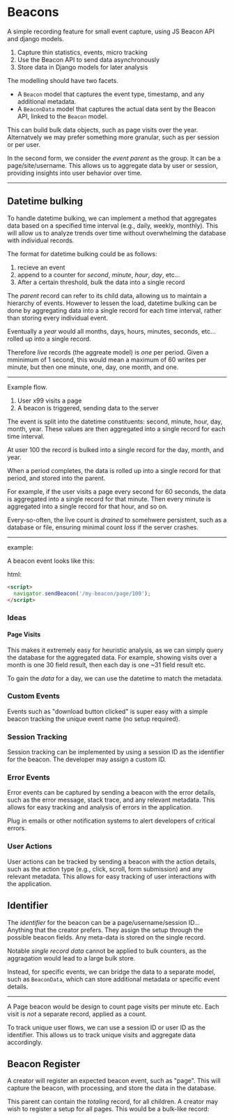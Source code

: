 
# Beacons

A simple recording feature for small event capture, using JS Beacon API and django models.

1. Capture thin statistics, events, micro tracking 
2. Use the Beacon API to send data asynchronously
3. Store data in Django models for later analysis

The modelling should have two facets.

+ A `Beacon` model that captures the event type, timestamp, and any additional metadata. 
+ A `BeaconData` model that captures the actual data sent by the Beacon API, linked to the `Beacon` model.

This can build bulk data objects, such as page visits over the year. 
Alternatvely we may prefer something more granular, such as per session or per user.

In the second form, we consider the _event parent_ as the group. It can be a page/site/username. This allows us to aggregate data by user or session, providing insights into user behavior over time.


---

## Datetime bulking 

To handle datetime bulking, we can implement a method that aggregates data based on a specified time interval (e.g., daily, weekly, monthly). This will allow us to analyze trends over time without overwhelming the database with individual records.

The format for datetime bulking could be as follows:

1. recieve an event
2. append to a counter for _second_, _minute_, _hour_, _day_, etc...
3. After a certain threshold, bulk the data into a single record

The _parent_ record can refer to its child data, allowing us to maintain a hierarchy of events. However to lessen the load, datetime bulking can be done 
by aggregating data into a single record for each time interval, rather than storing every individual event.

Eventually a _year_ would all months, days, hours, minutes, seconds, etc... rolled up into a single record.

Therefore _live_ records (the aggreate model) is _one_ per period. Given a mminimum of 1 second, this would mean a maximum of 60 writes per minute, but then one minute, one, day, one month, and one.

---

Example flow.

1. User x99 visits a page 
2. A beacon is triggered, sending data to the server

The event is split into the datetime constituents: second, minute, hour, day, month, year. These values are then aggregated into a single record for each time interval.

At user 100 the record is bulked into a single record for the day, month, and year. 

When a period completes, the data is rolled up into a single record for that period, and stored into the parent. 

For example, if the user visits a page every second for 60 seconds, the data is aggregated into a single record for that minute.
Then every minute is aggregated into a single record for that hour, and so on.

Every-so-often, the live count is _drained_ to somehwere persistent, such as a database or file, ensuring minimal count _loss_ if the server crashes.

---

example:

A beacon event looks like this:

html:

```html
<script>
  navigator.sendBeacon('/my-beacon/page/100');
</script>
```

### Ideas

#### Page Visits

This makes it extremely easy for heuristic analysis, as we can simply query the database for the aggregated data. For example, showing visits over a month is one 30 field result, then each day is one ~31 field result etc.

To gain the _data_ for a day, we can use the datetime to match the metadata.

### Custom Events

Events such as "download button clicked" is super easy with a simple beacon tracking the unique event name (no setup required).

### Session Tracking

Session tracking can be implemented by using a session ID as the identifier for the beacon. The developer may assign a custom ID.

### Error Events

Error events can be captured by sending a beacon with the error details, such as the error message, stack trace, and any relevant metadata. This allows for easy tracking and analysis of errors in the application.

Plug in emails or other notification systems to alert developers of critical errors.

### User Actions

User actions can be tracked by sending a beacon with the action details, such as the action type (e.g., click, scroll, form submission) and any relevant metadata. This allows for easy tracking of user interactions with the application.


## Identifier 

The _identifier_ for the beacon can be a page/username/session ID... Anything that the creator prefers. They assign the setup through the possible beacon fields. Any meta-data is stored on the single record. 

Notable _single record data_ cannot be applied to bulk counters, as the aggragation would lead to a large bulk store.

Instead, for specific events, we can bridge the data to a separate model, such as `BeaconData`, which can store additional metadata or specific event details.

---

A Page beacon would be design to count page visits per minute etc. Each visit is _not_ a separate record, applied as a count. 

To track unique user flows, we can use a session ID or user ID as the identifier. This allows us to track unique visits and aggregate data accordingly. 

## Beacon Register

A creator will register an expected beacon event, such as "page". This will capture the beacon, with processing, and store the data in the database.

This parent can contain the _totaling_ record, for all children. A creator may wish to register a setup for all pages. This would be a bulk-like record:

